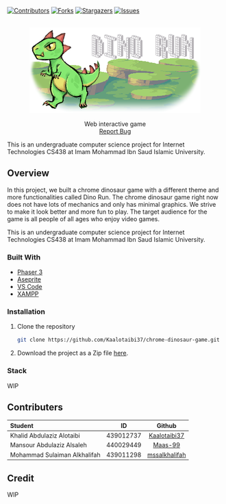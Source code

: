 [![Contributors][contributors-shield]][contributors-url]
[![Forks][forks-shield]][forks-url]
[![Stargazers][stars-shield]][stars-url]
[![Issues][issues-shield]][issues-url]

<!-- PROJECT LOGO -->
<br />
<div align="center">

  <img src="dino_image.png" alt="Logo" width="400" height="200">
  <p align="center">
    Web interactive game
    <br />
    <a href="https://github.com/Kaalotaibi37/chrome-dinosaur-game/issues">Report Bug</a>
  </p>
</div>

This is an undergraduate computer science project for Internet Technologies CS438 at Imam Mohammad Ibn Saud Islamic University.

## Overview

In this project, we built a chrome dinosaur game with a different theme and more functionalities called Dino Run. The chrome dinosaur game right now does not have lots of mechanics and only has minimal graphics. We strive to make it look better and more fun to play. The target audience for the game is all people of all ages who enjoy video games. 

This is an undergraduate computer science project for Internet Technologies CS438 at Imam Mohammad Ibn Saud Islamic University.

### Built With
- <a href="https://phaser.io/">Phaser 3</a>
- <a href="https://www.aseprite.org/">Aseprite</a>
- <a href="https://code.visualstudio.com/">VS Code</a>
- <a href="https://www.apachefriends.org/index.html">XAMPP</a>

### Installation
1. Clone the repository
   ```sh
   git clone https://github.com/Kaalotaibi37/chrome-dinosaur-game.git
   ```
2. Download the project as a Zip file <a href="https://github.com/Kaalotaibi37/chrome-dinosaur-game/archive/refs/heads/main.zip">here</a>.
### Stack

WIP

## Contributers

| Student                      |    ID     |     Github      |
| :--------------------------- | :-------: | :-------------: |
| Khalid Abdulaziz Alotaibi    | 439012737 | [Kaalotaibi37]  |
| Mansour Abdulaziz Alsaleh    | 440029449 |    [Maas-99]    |
| Mohammad Sulaiman Alkhalifah | 439011298 | [mssalkhalifah] |

[kaalotaibi37]: https://github.com/Kaalotaibi37
[maas-99]: https://github.com/Maas-99
[mssalkhalifah]: https://github.com/mssalkhalifah

## Credit

WIP

<!-- MARKDOWN LINKS -->

[contributors-shield]: https://img.shields.io/github/contributors/Kaalotaibi37/chrome-dinosaur-game.svg?style=flat-square
[contributors-url]: https://github.com/Kaalotaibi37/chrome-dinosaur-game/graphs/contributors
[forks-shield]: https://img.shields.io/github/forks/Kaalotaibi37/chrome-dinosaur-game.svg?style=flat-square
[forks-url]: https://github.com/Kaalotaibi37/chrome-dinosaur-game/network/members
[stars-shield]: https://img.shields.io/github/stars/Kaalotaibi37/chrome-dinosaur-game.svg?style=flat-square
[stars-url]: https://github.com/Kaalotaibi37/chrome-dinosaur-game/stargazers
[issues-shield]: https://img.shields.io/github/issues/Kaalotaibi37/chrome-dinosaur-game.svg?style=flat-square
[issues-url]: https://github.com/Kaalotaibi37/chrome-dinosaur-game/issues
